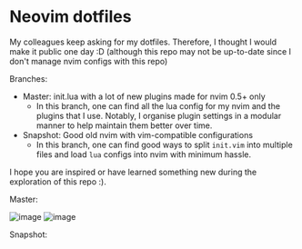 # Neovim dotfiles

My colleagues keep asking for my dotfiles. Therefore, I thought I would make it public one day :D (although this repo may not be up-to-date since I don't manage nvim configs with this repo)

Branches:
- Master: init.lua with a lot of new plugins made for nvim 0.5+ only
  - In this branch, one can find all the lua config for my nvim and the plugins that I use. Notably, I organise plugin settings in a modular manner to help maintain them better over time.
- Snapshot: Good old nvim with vim-compatible configurations
  - In this branch, one can find good ways to split `init.vim` into multiple files and load `lua` configs into nvim with minimum hassle.

I hope you are inspired or have learned something new during the exploration of this repo :).

Master:

![image](https://user-images.githubusercontent.com/15828926/126062731-f3005a49-8f1f-4bd9-9207-0dc16986fa3a.png)
![image](https://user-images.githubusercontent.com/15828926/126062736-c9622536-3c3b-4a03-a209-04be33aefbca.png)

Snapshot:



